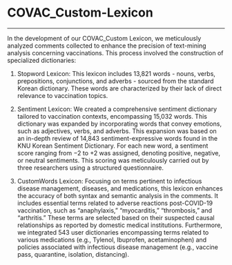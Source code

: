 # COVAC_Custom-Lexicon
---

In the development of our COVAC_Custom Lexicon, we meticulously analyzed comments collected to enhance the precision of text-mining analysis concerning vaccinations. This process involved the construction of specialized dictionaries:

1. Stopword Lexicon: This lexicon includes 13,821 words - nouns, verbs, prepositions, conjunctions, and adverbs - sourced from the standard Korean dictionary. These words are characterized by their lack of direct relevance to vaccination topics.

2. Sentiment Lexicon: We created a comprehensive sentiment dictionary tailored to vaccination contexts, encompassing 15,032 words. This dictionary was expanded by incorporating words that convey emotions, such as adjectives, verbs, and adverbs. This expansion was based on an in-depth review of 14,843 sentiment-expressive words found in the KNU Korean Sentiment Dictionary. For each new word, a sentiment score ranging from −2 to +2 was assigned, denoting positive, negative, or neutral sentiments. This scoring was meticulously carried out by three researchers using a structured questionnaire.

3. CustomWords Lexicon: Focusing on terms pertinent to infectious disease management, diseases, and medications, this lexicon enhances the accuracy of both syntax and semantic analysis in the comments. It includes essential terms related to adverse reactions post-COVID-19 vaccination, such as “anaphylaxis,” “myocarditis,” “thrombosis,” and “arthritis.” These terms are selected based on their suspected causal relationships as reported by domestic medical institutions. Furthermore, we integrated 543 user dictionaries encompassing terms related to various medications (e.g., Tylenol, Ibuprofen, acetaminophen) and policies associated with infectious disease management (e.g., vaccine pass, quarantine, isolation, distancing).
